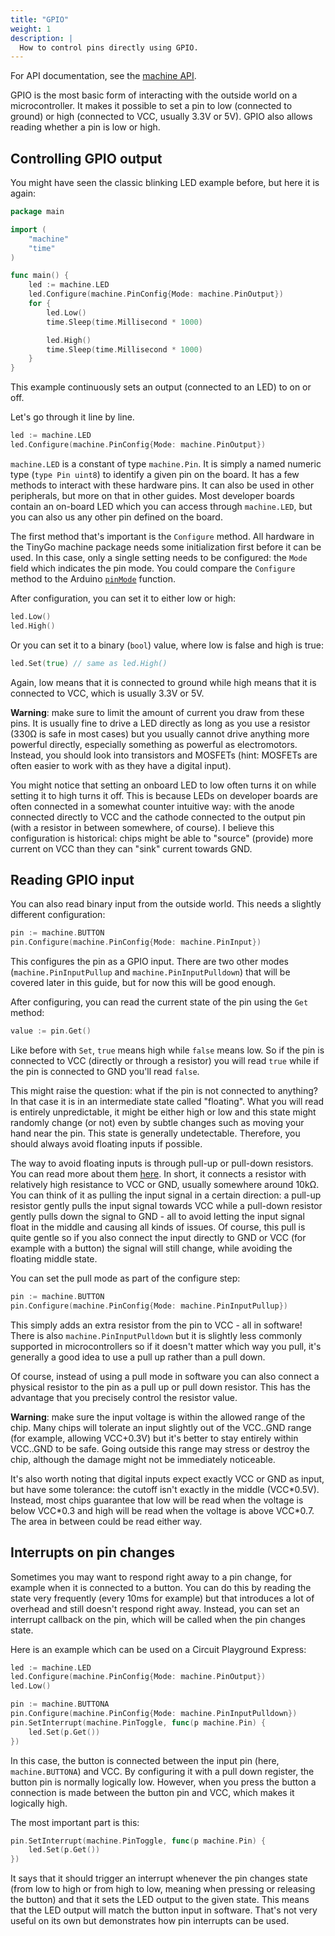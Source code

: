 ```yaml
---
title: "GPIO"
weight: 1
description: |
  How to control pins directly using GPIO.
---
```


For API documentation, see the [machine API](../../../reference/machine#gpio).

GPIO is the most basic form of interacting with the outside world on a microcontroller. It makes it possible to set a pin to low (connected to ground) or high (connected to VCC, usually 3.3V or 5V). GPIO also allows reading whether a pin is low or high.

## Controlling GPIO output

You might have seen the classic blinking LED example before, but here it is again:

```go
package main

import (
    "machine"
    "time"
)

func main() {
    led := machine.LED
    led.Configure(machine.PinConfig{Mode: machine.PinOutput})
    for {
        led.Low()
        time.Sleep(time.Millisecond * 1000)

        led.High()
        time.Sleep(time.Millisecond * 1000)
    }
}
```

This example continuously sets an output (connected to an LED) to on or off.

Let's go through it line by line.

```go
led := machine.LED
led.Configure(machine.PinConfig{Mode: machine.PinOutput})
```

`machine.LED` is a constant of type `machine.Pin`. It is simply a named numeric type (`type Pin uint8`) to identify a given pin on the board. It has a few methods to interact with these hardware pins. It can also be used in other peripherals, but more on that in other guides. Most developer boards contain an on-board LED which you can access through `machine.LED`, but you can also us any other pin defined on the board.

The first method that's important is the `Configure` method. All hardware in the TinyGo machine package needs some initialization first before it can be used. In this case, only a single setting needs to be configured: the `Mode` field which indicates the pin mode. You could compare the `Configure` method to the Arduino [`pinMode`](https://www.arduino.cc/reference/en/language/functions/digital-io/pinmode/) function.

After configuration, you can set it to either low or high:

```go
led.Low()
led.High()
```

Or you can set it to a binary (`bool`) value, where low is false and high is true:

```go
led.Set(true) // same as led.High()
```

Again, low means that it is connected to ground while high means that it is connected to VCC, which is usually 3.3V or 5V.

**Warning**: make sure to limit the amount of current you draw from these pins. It is usually fine to drive a LED directly as long as you use a resistor (330Ω is safe in most cases) but you usually cannot drive anything more powerful directly, especially something as powerful as electromotors. Instead, you should look into transistors and MOSFETs (hint: MOSFETs are often easier to work with as they have a digital input).

You might notice that setting an onboard LED to low often turns it on while setting it to high turns it off. This is because LEDs on developer boards are often connected in a somewhat counter intuitive way: with the anode connected directly to VCC and the cathode connected to the output pin (with a resistor in between somewhere, of course). I believe this configuration is historical: chips might be able to "source" (provide) more current on VCC than they can "sink" current towards GND.

## Reading GPIO input

You can also read binary input from the outside world. This needs a slightly different configuration:

```go
pin := machine.BUTTON
pin.Configure(machine.PinConfig{Mode: machine.PinInput})
```

This configures the pin as a GPIO input. There are two other modes (`machine.PinInputPullup` and `machine.PinInputPulldown`) that will be covered later in this guide, but for now this will be good enough.

After configuring, you can read the current state of the pin using the `Get` method:

```go
value := pin.Get()
```

Like before with `Set`, `true` means high while `false` means low. So if the pin is connected to VCC (directly or through a resistor) you will read `true` while if the pin is connected to GND you'll read `false`.

This might raise the question: what if the pin is not connected to anything? In that case it is in an intermediate state called "floating". What you will read is entirely unpredictable, it might be either high or low and this state might randomly change (or not) even by subtle changes such as moving your hand near the pin. This state is generally undetectable. Therefore, you should always avoid floating inputs if possible.

The way to avoid floating inputs is through pull-up or pull-down resistors. You can read more about them [here](https://learn.sparkfun.com/tutorials/pull-up-resistors/all). In short, it connects a resistor with relatively high resistance to VCC or GND, usually somewhere around 10kΩ. You can think of it as pulling the input signal in a certain direction: a pull-up resistor gently pulls the input signal towards VCC while a pull-down resistor gently pulls down the signal to GND - all to avoid letting the input signal float in the middle and causing all kinds of issues. Of course, this pull is quite gentle so if you also connect the input directly to GND or VCC (for example with a button) the signal will still change, while avoiding the floating middle state.

You can set the pull mode as part of the configure step:

```go
pin := machine.BUTTON
pin.Configure(machine.PinConfig{Mode: machine.PinInputPullup})
```

This simply adds an extra resistor from the pin to VCC - all in software! There is also `machine.PinInputPulldown` but it is slightly less commonly supported in microcontrollers so if it doesn't matter which way you pull, it's generally a good idea to use a pull up rather than a pull down.

Of course, instead of using a pull mode in software you can also connect a physical resistor to the pin as a pull up or pull down resistor. This has the advantage that you precisely control the resistor value.

**Warning**: make sure the input voltage is within the allowed range of the chip. Many chips will tolerate an input slightly out of the VCC..GND range (for example, allowing VCC+0.3V) but it's better to stay entirely within VCC..GND to be safe. Going outside this range may stress or destroy the chip, although the damage might not be immediately noticeable.

It's also worth noting that digital inputs expect exactly VCC or GND as input, but have some tolerance: the cutoff isn't exactly in the middle (VCC\*0.5V). Instead, most chips guarantee that low will be read when the voltage is below VCC\*0.3 and high will be read when the voltage is above VCC\*0.7. The area in between could be read either way.

## Interrupts on pin changes

Sometimes you may want to respond right away to a pin change, for example when it is connected to a button. You can do this by reading the state very frequently (every 10ms for example) but that introduces a lot of overhead and still doesn't respond right away. Instead, you can set an interrupt callback on the pin, which will be called when the pin changes state.

Here is an example which can be used on a Circuit Playground Express:

```go
led := machine.LED
led.Configure(machine.PinConfig{Mode: machine.PinOutput})
led.Low()

pin := machine.BUTTONA
pin.Configure(machine.PinConfig{Mode: machine.PinInputPulldown})
pin.SetInterrupt(machine.PinToggle, func(p machine.Pin) {
    led.Set(p.Get())
})
```

In this case, the button is connected between the input pin (here, `machine.BUTTONA`) and VCC. By configuring it with a pull down register, the button pin is normally logically low. However, when you press the button a connection is made between the button pin and VCC, which makes it logically high.

The most important part is this:

```go
pin.SetInterrupt(machine.PinToggle, func(p machine.Pin) {
    led.Set(p.Get())
})
```

It says that it should trigger an interrupt whenever the pin changes state (from low to high or from high to low, meaning when pressing or releasing the button) and that it sets the LED output to the given state. This means that the LED output will match the button input in software. That's not very useful on its own but demonstrates how pin interrupts can be used.
